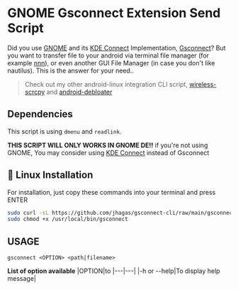 # GNOME Gsconnect Extension Send Script
Did you use [GNOME](https://www.gnome.org/) and its [KDE Connect](https://kdeconnect.kde.org/) Implementation, [Gsconnect](https://extensions.gnome.org/extension/1319/gsconnect/)? But you want to transfer file to your android via terminal file manager (for example [nnn](https://github.com/jarun/nnn)), or even another GUI File Manager (in case you don't like nautilus).
This is the answer for your need..

> Check out my other android-linux integration CLI script, [wireless-scrcpy](https://github.com/jhagas/wireless-scrcpy) and [android-debloater](https://github.com/jhagas/android-debloater)

## Dependencies
This script is using `dmenu` and `readlink`.

**THIS SCRIPT WILL ONLY WORKS IN GNOME DE!!**
if you're not using GNOME,
You may consider using [KDE Connect](https://kdeconnect.kde.org/) instead of Gsconnect

## :penguin: Linux Installation
For installation, just copy these commands into your terminal and press ENTER
```bash
sudo curl -sL https://github.com/jhagas/gsconnect-cli/raw/main/gsconnect -o /usr/local/bin/gsconnect
sudo chmod +x /usr/local/bin/gsconnect
```

## USAGE

`gsconnect <OPTION> <path|filename>`

**List of option available**
|OPTION|to
|---|---|
|-h or --help|To display help message|
